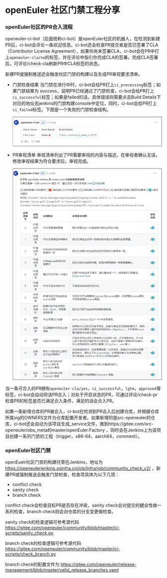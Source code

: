 # openEuler 社区门禁工程分享


### openEuler社区的PR合入流程

openeuler-ci-bot（后面统称ci-bot）是openEuler社区的机器人，在检测到新建PR后，ci-bot会评论一条欢迎信息。ci-bot还会检查PR提交者是否已签署了CLA（Contributor License Agreement），如果你尚未签署CLA，ci-bot会在PR中打上`openeuler-cla/no`的标签，并在评论中指引你完成CLA的签署。完成CLA签署后，可评论/check-cla刷新PR中CLA标签的状态。

新建PR或强制推送还会触发社区门禁的构建以及生成PR审视要求清单。
       
- 门禁检查结果
当门禁在进行中时，ci-bot会给PR打上`ci_processing`标签；如果门禁结果为 success，说明PR已经通过了门禁检查，ci-bot会给PR打上`ci_successful`标签；如果是failed的话，具体错误则需要点击Build Details下对应的地址去jenkins的门禁构建console中定位，同时，ci-bot会给PR打上`ci_failed`标签。下图是一个失败的门禁检查结构。

   <div><img src='./2022-03-22-community-ci-share-01.png' alt='门禁检查结果'/></div>
	    
-  PR审视清单
审视清单列出了PR需要审视的内容与描述，在审视者确认无误，修改审视结果为符合要求后，审视完成。
   <div><img src='./2022-03-22-community-ci-share-02.png' alt='审视清单'/></div>
   
 当一条可合入的PR拥有`openeuler-cla/yes`，`ci_successful`，`lgtm`，`approved`等标签，ci-bot会自动将该PR合入；对处于开启状态的PR，可通过评论/check-pr检查PR的标签是否已满足合入条件，满足的话会合入PR。
     
 如果一条新增仓库的PR被合入，ci-bot在检测到PR合入后创建仓库，并根据仓库所属sig的OWNERS文件为仓库配置开发者。如果新增的是src-openeuler的仓库，ci-bot还会自动为该项目生成_service文件，推到https://gitee.com/src-openeuler/obs_meta的master/openEuler:Factory ，同时会在Jenkins上为该项目创建一系列门禁的工程（trigger，x86-64，aarch64，comment）。
 
### openEuler社区门禁

openEuelr社区门禁的构建托管在Jenkins，地址为 https://openeulerjenkins.osinfra.cn/job/Infra/job/community_check_v2/ ，新建PR或强制推送会触发门禁检查，检查项具体为以下几项：
- conflict check
- sanity check
- branch check

conflict check会检查目标PR是否存在冲突，sanity check会对提交的健全性做一系列检查，branch check则会对仓库的分支变更做检查。

sanity check的检查逻辑可参考源代码 https://gitee.com/openeuler/community/blob/master/ci-scripts/sanity_check.py

branch check的检查逻辑可参考源代码 https://gitee.com/openeuler/community/blob/master/ci-scripts/check_branch.py

branch check的配置文件为 https://gitee.com/openeuler/release-management/blob/master/valid_release_branches.yaml

